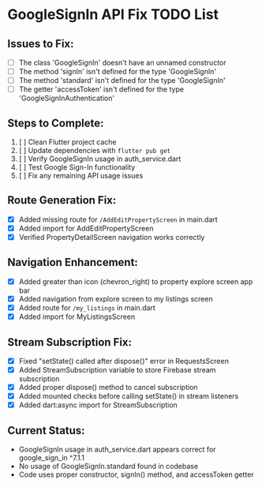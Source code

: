 # GoogleSignIn API Fix TODO List

## Issues to Fix:
- [ ] The class 'GoogleSignIn' doesn't have an unnamed constructor
- [ ] The method 'signIn' isn't defined for the type 'GoogleSignIn'
- [ ] The method 'standard' isn't defined for the type 'GoogleSignIn'
- [ ] The getter 'accessToken' isn't defined for the type 'GoogleSignInAuthentication'

## Steps to Complete:
1. [ ] Clean Flutter project cache
2. [ ] Update dependencies with `flutter pub get`
3. [ ] Verify GoogleSignIn usage in auth_service.dart
4. [ ] Test Google Sign-In functionality
5. [ ] Fix any remaining API usage issues

## Route Generation Fix:
- [x] Added missing route for `/AddEditPropertyScreen` in main.dart
- [x] Added import for AddEditPropertyScreen
- [x] Verified PropertyDetailScreen navigation works correctly

## Navigation Enhancement:
- [x] Added greater than icon (chevron_right) to property explore screen app bar
- [x] Added navigation from explore screen to my listings screen
- [x] Added route for `/my_listings` in main.dart
- [x] Added import for MyListingsScreen

## Stream Subscription Fix:
- [x] Fixed "setState() called after dispose()" error in RequestsScreen
- [x] Added StreamSubscription variable to store Firebase stream subscription
- [x] Added proper dispose() method to cancel subscription
- [x] Added mounted checks before calling setState() in stream listeners
- [x] Added dart:async import for StreamSubscription

## Current Status:
- GoogleSignIn usage in auth_service.dart appears correct for google_sign_in ^7.1.1
- No usage of GoogleSignIn.standard found in codebase
- Code uses proper constructor, signIn() method, and accessToken getter
